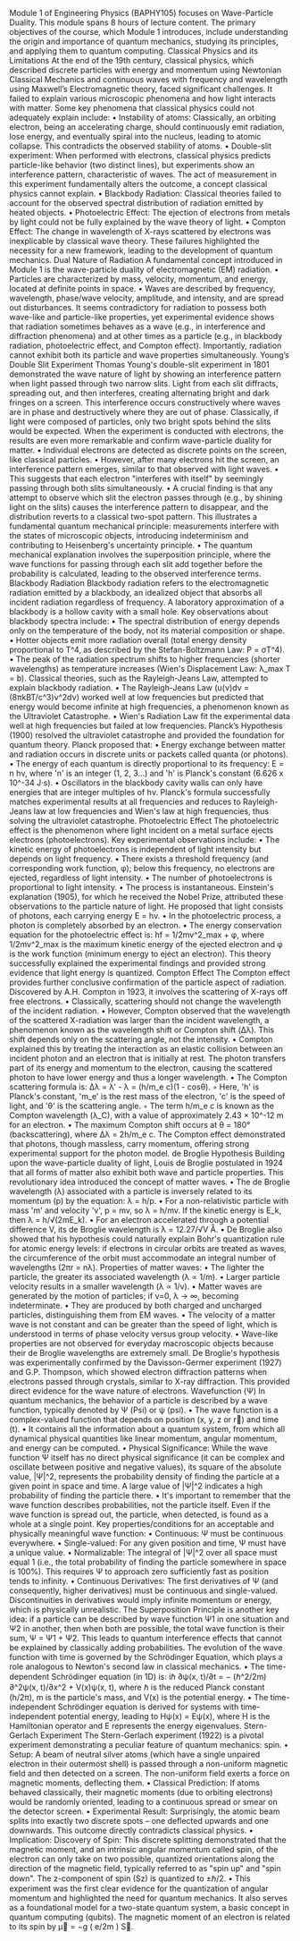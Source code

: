 Module 1 of Engineering Physics (BAPHY105) focuses on Wave-Particle Duality. This module spans 8 hours of lecture content. The primary objectives of the course, which Module 1 introduces, include understanding the origin and importance of quantum mechanics, studying its principles, and applying them to quantum computing.
Classical Physics and its Limitations
At the end of the 19th century, classical physics, which described discrete particles with energy and momentum using Newtonian Classical Mechanics and continuous waves with frequency and wavelength using Maxwell’s Electromagnetic theory, faced significant challenges. It failed to explain various microscopic phenomena and how light interacts with matter.
Some key phenomena that classical physics could not adequately explain include:
• Instability of atoms: Classically, an orbiting electron, being an accelerating charge, should continuously emit radiation, lose energy, and eventually spiral into the nucleus, leading to atomic collapse. This contradicts the observed stability of atoms.
• Double-slit experiment: When performed with electrons, classical physics predicts particle-like behavior (two distinct lines), but experiments show an interference pattern, characteristic of waves. The act of measurement in this experiment fundamentally alters the outcome, a concept classical physics cannot explain.
• Blackbody Radiation: Classical theories failed to account for the observed spectral distribution of radiation emitted by heated objects.
• Photoelectric Effect: The ejection of electrons from metals by light could not be fully explained by the wave theory of light.
• Compton Effect: The change in wavelength of X-rays scattered by electrons was inexplicable by classical wave theory.
These failures highlighted the necessity for a new framework, leading to the development of quantum mechanics.
Dual Nature of Radiation
A fundamental concept introduced in Module 1 is the wave-particle duality of electromagnetic (EM) radiation.
• Particles are characterized by mass, velocity, momentum, and energy, located at definite points in space.
• Waves are described by frequency, wavelength, phase/wave velocity, amplitude, and intensity, and are spread out disturbances. It seems contradictory for radiation to possess both wave-like and particle-like properties, yet experimental evidence shows that radiation sometimes behaves as a wave (e.g., in interference and diffraction phenomena) and at other times as a particle (e.g., in blackbody radiation, photoelectric effect, and Compton effect). Importantly, radiation cannot exhibit both its particle and wave properties simultaneously.
Young’s Double Slit Experiment
Thomas Young's double-slit experiment in 1801 demonstrated the wave nature of light by showing an interference pattern when light passed through two narrow slits. Light from each slit diffracts, spreading out, and then interferes, creating alternating bright and dark fringes on a screen. This interference occurs constructively where waves are in phase and destructively where they are out of phase. Classically, if light were composed of particles, only two bright spots behind the slits would be expected.
When the experiment is conducted with electrons, the results are even more remarkable and confirm wave-particle duality for matter.
• Individual electrons are detected as discrete points on the screen, like classical particles.
• However, after many electrons hit the screen, an interference pattern emerges, similar to that observed with light waves.
• This suggests that each electron "interferes with itself" by seemingly passing through both slits simultaneously.
• A crucial finding is that any attempt to observe which slit the electron passes through (e.g., by shining light on the slits) causes the interference pattern to disappear, and the distribution reverts to a classical two-spot pattern. This illustrates a fundamental quantum mechanical principle: measurements interfere with the states of microscopic objects, introducing indeterminism and contributing to Heisenberg's uncertainty principle.
• The quantum mechanical explanation involves the superposition principle, where the wave functions for passing through each slit add together before the probability is calculated, leading to the observed interference terms.
Blackbody Radiation
Blackbody radiation refers to the electromagnetic radiation emitted by a blackbody, an idealized object that absorbs all incident radiation regardless of frequency. A laboratory approximation of a blackbody is a hollow cavity with a small hole. Key observations about blackbody spectra include:
• The spectral distribution of energy depends only on the temperature of the body, not its material composition or shape.
• Hotter objects emit more radiation overall (total energy density proportional to T^4, as described by the Stefan-Boltzmann Law: P = σT^4).
• The peak of the radiation spectrum shifts to higher frequencies (shorter wavelengths) as temperature increases (Wien's Displacement Law: λ_max T = b).
Classical theories, such as the Rayleigh-Jeans Law, attempted to explain blackbody radiation.
• The Rayleigh-Jeans Law (u(ν)dν = (8πkBT/c^3)ν^2dν) worked well at low frequencies but predicted that energy would become infinite at high frequencies, a phenomenon known as the Ultraviolet Catastrophe.
• Wien's Radiation Law fit the experimental data well at high frequencies but failed at low frequencies.
Planck’s Hypothesis (1900) resolved the ultraviolet catastrophe and provided the foundation for quantum theory. Planck proposed that:
• Energy exchange between matter and radiation occurs in discrete units or packets called quanta (or photons).
• The energy of each quantum is directly proportional to its frequency: E = n hν, where 'n' is an integer (1, 2, 3...) and 'h' is Planck's constant (6.626 x 10^-34 J·s).
• Oscillators in the blackbody cavity walls can only have energies that are integer multiples of hν. Planck's formula successfully matches experimental results at all frequencies and reduces to Rayleigh-Jeans law at low frequencies and Wien's law at high frequencies, thus solving the ultraviolet catastrophe.
Photoelectric Effect
The photoelectric effect is the phenomenon where light incident on a metal surface ejects electrons (photoelectrons). Key experimental observations include:
• The kinetic energy of photoelectrons is independent of light intensity but depends on light frequency.
• There exists a threshold frequency (and corresponding work function, φ); below this frequency, no electrons are ejected, regardless of light intensity.
• The number of photoelectrons is proportional to light intensity.
• The process is instantaneous.
Einstein's explanation (1905), for which he received the Nobel Prize, attributed these observations to the particle nature of light. He proposed that light consists of photons, each carrying energy E = hν.
• In the photoelectric process, a photon is completely absorbed by an electron.
• The energy conservation equation for the photoelectric effect is: hf = 1/2mv^2_max + φ, where 1/2mv^2_max is the maximum kinetic energy of the ejected electron and φ is the work function (minimum energy to eject an electron). This theory successfully explained the experimental findings and provided strong evidence that light energy is quantized.
Compton Effect
The Compton effect provides further conclusive confirmation of the particle aspect of radiation. Discovered by A.H. Compton in 1923, it involves the scattering of X-rays off free electrons.
• Classically, scattering should not change the wavelength of the incident radiation.
• However, Compton observed that the wavelength of the scattered X-radiation was larger than the incident wavelength, a phenomenon known as the wavelength shift or Compton shift (Δλ). This shift depends only on the scattering angle, not the intensity.
• Compton explained this by treating the interaction as an elastic collision between an incident photon and an electron that is initially at rest. The photon transfers part of its energy and momentum to the electron, causing the scattered photon to have lower energy and thus a longer wavelength.
• The Compton scattering formula is: Δλ = λ' - λ = (h/m_e c)(1 - cosθ).
    ◦ Here, 'h' is Planck's constant, 'm_e' is the rest mass of the electron, 'c' is the speed of light, and 'θ' is the scattering angle.
    ◦ The term h/m_e c is known as the Compton wavelength (λ_C), with a value of approximately 2.43 × 10^-12 m for an electron.
• The maximum Compton shift occurs at θ = 180° (backscattering), where Δλ = 2h/m_e c. The Compton effect demonstrated that photons, though massless, carry momentum, offering strong experimental support for the photon model.
de Broglie Hypothesis
Building upon the wave-particle duality of light, Louis de Broglie postulated in 1924 that all forms of matter also exhibit both wave and particle properties. This revolutionary idea introduced the concept of matter waves.
• The de Broglie wavelength (λ) associated with a particle is inversely related to its momentum (p) by the equation: λ = h/p.
• For a non-relativistic particle with mass 'm' and velocity 'v', p = mv, so λ = h/mv. If the kinetic energy is E_k, then λ = h/√(2mE_k).
• For an electron accelerated through a potential difference V, its de Broglie wavelength is λ = 12.27/√V Å.
• De Broglie also showed that his hypothesis could naturally explain Bohr's quantization rule for atomic energy levels: if electrons in circular orbits are treated as waves, the circumference of the orbit must accommodate an integral number of wavelengths (2πr = nλ).
Properties of matter waves:
• The lighter the particle, the greater its associated wavelength (λ ∝ 1/m).
• Larger particle velocity results in a smaller wavelength (λ ∝ 1/v).
• Matter waves are generated by the motion of particles; if v=0, λ → ∞, becoming indeterminate.
• They are produced by both charged and uncharged particles, distinguishing them from EM waves.
• The velocity of a matter wave is not constant and can be greater than the speed of light, which is understood in terms of phase velocity versus group velocity.
• Wave-like properties are not observed for everyday macroscopic objects because their de Broglie wavelengths are extremely small.
De Broglie's hypothesis was experimentally confirmed by the Davisson-Germer experiment (1927) and G.P. Thompson, which showed electron diffraction patterns when electrons passed through crystals, similar to X-ray diffraction. This provided direct evidence for the wave nature of electrons.
Wavefunction (Ψ)
In quantum mechanics, the behavior of a particle is described by a wave function, typically denoted by Ψ (Psi) or ψ (psi).
• The wave function is a complex-valued function that depends on position (x, y, z or r⃗) and time (t).
• It contains all the information about a quantum system, from which all dynamical physical quantities like linear momentum, angular momentum, and energy can be computed.
• Physical Significance: While the wave function Ψ itself has no direct physical significance (it can be complex and oscillate between positive and negative values), its square of the absolute value, |Ψ|^2, represents the probability density of finding the particle at a given point in space and time. A large value of |Ψ|^2 indicates a high probability of finding the particle there.
• It's important to remember that the wave function describes probabilities, not the particle itself. Even if the wave function is spread out, the particle, when detected, is found as a whole at a single point.
Key properties/conditions for an acceptable and physically meaningful wave function:
• Continuous: Ψ must be continuous everywhere.
• Single-valued: For any given position and time, Ψ must have a unique value.
• Normalizable: The integral of |Ψ|^2 over all space must equal 1 (i.e., the total probability of finding the particle somewhere in space is 100%). This requires Ψ to approach zero sufficiently fast as position tends to infinity.
• Continuous Derivatives: The first derivatives of Ψ (and consequently, higher derivatives) must be continuous and single-valued. Discontinuities in derivatives would imply infinite momentum or energy, which is physically unrealistic.
The Superposition Principle is another key idea: if a particle can be described by wave function Ψ1 in one situation and Ψ2 in another, then when both are possible, the total wave function is their sum, Ψ = Ψ1 + Ψ2. This leads to quantum interference effects that cannot be explained by classically adding probabilities.
The evolution of the wave function with time is governed by the Schrödinger Equation, which plays a role analogous to Newton's second law in classical mechanics.
• The time-dependent Schrödinger equation (in 1D) is: iℏ ∂ψ(x, t)/∂t = − (ℏ^2/2m) ∂^2ψ(x, t)/∂x^2 + V(x)ψ(x, t), where ℏ is the reduced Planck constant (h/2π), m is the particle's mass, and V(x) is the potential energy.
• The time-independent Schrödinger equation is derived for systems with time-independent potential energy, leading to Hψ(x) = Eψ(x), where H is the Hamiltonian operator and E represents the energy eigenvalues.
Stern-Gerlach Experiment
The Stern-Gerlach experiment (1922) is a pivotal experiment demonstrating a peculiar feature of quantum mechanics: spin.
• Setup: A beam of neutral silver atoms (which have a single unpaired electron in their outermost shell) is passed through a non-uniform magnetic field and then detected on a screen. The non-uniform field exerts a force on magnetic moments, deflecting them.
• Classical Prediction: If atoms behaved classically, their magnetic moments (due to orbiting electrons) would be randomly oriented, leading to a continuous spread or smear on the detector screen.
• Experimental Result: Surprisingly, the atomic beam splits into exactly two discrete spots – one deflected upwards and one downwards. This outcome directly contradicts classical physics.
• Implication: Discovery of Spin: This discrete splitting demonstrated that the magnetic moment, and an intrinsic angular momentum called spin, of the electron can only take on two possible, quantized orientations along the direction of the magnetic field, typically referred to as "spin up" and "spin down". The z-component of spin (Sz) is quantized to ±ℏ/2.
• This experiment was the first clear evidence for the quantization of angular momentum and highlighted the need for quantum mechanics. It also serves as a foundational model for a two-state quantum system, a basic concept in quantum computing (qubits). The magnetic moment of an electron is related to its spin by µ⃗ = −g ( e/2m ) S⃗.